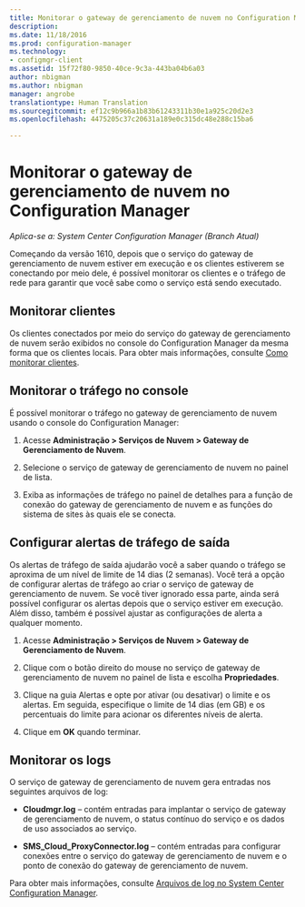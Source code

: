 ```yaml
---
title: Monitorar o gateway de gerenciamento de nuvem no Configuration Manager | Microsoft Docs
description: 
ms.date: 11/18/2016
ms.prod: configuration-manager
ms.technology:
- configmgr-client
ms.assetid: 15f72f80-9850-40ce-9c3a-443ba04b6a03
author: nbigman
ms.author: nbigman
manager: angrobe
translationtype: Human Translation
ms.sourcegitcommit: ef12c9b966a1b83b61243311b30e1a925c20d2e3
ms.openlocfilehash: 4475205c37c20631a189e0c315dc48e288c15ba6

---
```


# <a name="monitor-cloud-management-gateway-in-configuration-manager"></a>Monitorar o gateway de gerenciamento de nuvem no Configuration Manager

*Aplica-se a: System Center Configuration Manager (Branch Atual)*

Começando da versão 1610, depois que o serviço do gateway de gerenciamento de nuvem estiver em execução e os clientes estiverem se conectando por meio dele, é possível monitorar os clientes e o tráfego de rede para garantir que você sabe como o serviço está sendo executado.

## <a name="monitor-clients"></a>Monitorar clientes

Os clientes conectados por meio do serviço do gateway de gerenciamento de nuvem serão exibidos no console do Configuration Manager da mesma forma que os clientes locais. Para obter mais informações, consulte [Como monitorar clientes](monitor-clients.md).

## <a name="monitor-traffic-in-the-console"></a>Monitorar o tráfego no console

É possível monitorar o tráfego no gateway de gerenciamento de nuvem usando o console do Configuration Manager:

1. Acesse **Administração > Serviços de Nuvem > Gateway de Gerenciamento de Nuvem**.

2. Selecione o serviço de gateway de gerenciamento de nuvem no painel de lista.

3. Exiba as informações de tráfego no painel de detalhes para a função de conexão do gateway de gerenciamento de nuvem e as funções do sistema de sites às quais ele se conecta.

## <a name="set-up-outbound-traffic-alerts"></a>Configurar alertas de tráfego de saída

Os alertas de tráfego de saída ajudarão você a saber quando o tráfego se aproxima de um nível de limite de 14 dias (2 semanas). Você terá a opção de configurar alertas de tráfego ao criar o serviço de gateway de gerenciamento de nuvem. Se você tiver ignorado essa parte, ainda será possível configurar os alertas depois que o serviço estiver em execução. Além disso, também é possível ajustar as configurações de alerta a qualquer momento.

1. Acesse **Administração > Serviços de Nuvem > Gateway de Gerenciamento de Nuvem**.

2. Clique com o botão direito do mouse no serviço de gateway de gerenciamento de nuvem no painel de lista e escolha **Propriedades**.

3. Clique na guia Alertas e opte por ativar (ou desativar) o limite e os alertas. Em seguida, especifique o limite de 14 dias (em GB) e os percentuais do limite para acionar os diferentes níveis de alerta.

4. Clique em **OK** quando terminar.

## <a name="monitor-logs"></a>Monitorar os logs

O serviço de gateway de gerenciamento de nuvem gera entradas nos seguintes arquivos de log:

-   **Cloudmgr.log** – contém entradas para implantar o serviço de gateway de gerenciamento de nuvem, o status contínuo do serviço e os dados de uso associados ao serviço.

-   **SMS\_Cloud\_ProxyConnector.log** – contém entradas para configurar conexões entre o serviço do gateway de gerenciamento de nuvem e o ponto de conexão do gateway de gerenciamento de nuvem.

Para obter mais informações, consulte [Arquivos de log no System Center Configuration Manager](/sccm/core/plan-design/hierarchy/log-files).



<!--HONumber=Jan17_HO4-->


